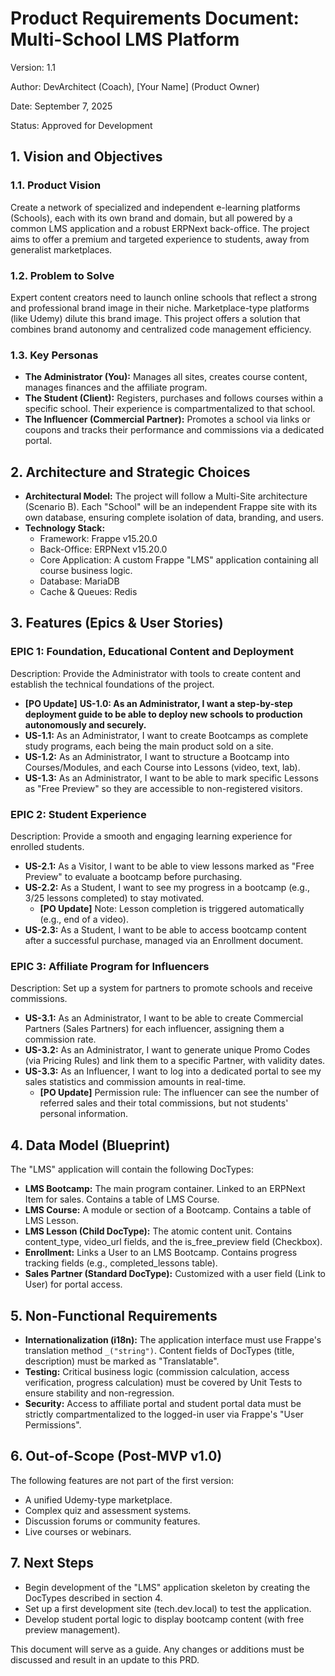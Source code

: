 # Product Requirements Document: Multi-School LMS Platform
Version: 1.1

Author: DevArchitect (Coach), [Your Name] (Product Owner)

Date: September 7, 2025

Status: Approved for Development

## 1. Vision and Objectives

### 1.1. Product Vision
Create a network of specialized and independent e-learning platforms (Schools), each with its own brand and domain, but all powered by a common LMS application and a robust ERPNext back-office. The project aims to offer a premium and targeted experience to students, away from generalist marketplaces.

### 1.2. Problem to Solve
Expert content creators need to launch online schools that reflect a strong and professional brand image in their niche. Marketplace-type platforms (like Udemy) dilute this brand image. This project offers a solution that combines brand autonomy and centralized code management efficiency.

### 1.3. Key Personas
* **The Administrator (You):** Manages all sites, creates course content, manages finances and the affiliate program.
* **The Student (Client):** Registers, purchases and follows courses within a specific school. Their experience is compartmentalized to that school.
* **The Influencer (Commercial Partner):** Promotes a school via links or coupons and tracks their performance and commissions via a dedicated portal.

## 2. Architecture and Strategic Choices
* **Architectural Model:** The project will follow a Multi-Site architecture (Scenario B). Each "School" will be an independent Frappe site with its own database, ensuring complete isolation of data, branding, and users.
* **Technology Stack:**
    * Framework: Frappe v15.20.0
    * Back-Office: ERPNext v15.20.0
    * Core Application: A custom Frappe "LMS" application containing all course business logic.
    * Database: MariaDB
    * Cache & Queues: Redis

## 3. Features (Epics & User Stories)

### EPIC 1: Foundation, Educational Content and Deployment
Description: Provide the Administrator with tools to create content and establish the technical foundations of the project.

* **[PO Update]** **US-1.0: As an Administrator, I want a step-by-step deployment guide to be able to deploy new schools to production autonomously and securely.**
* **US-1.1:** As an Administrator, I want to create Bootcamps as complete study programs, each being the main product sold on a site.
* **US-1.2:** As an Administrator, I want to structure a Bootcamp into Courses/Modules, and each Course into Lessons (video, text, lab).
* **US-1.3:** As an Administrator, I want to be able to mark specific Lessons as "Free Preview" so they are accessible to non-registered visitors.

### EPIC 2: Student Experience
Description: Provide a smooth and engaging learning experience for enrolled students.

* **US-2.1:** As a Visitor, I want to be able to view lessons marked as "Free Preview" to evaluate a bootcamp before purchasing.
* **US-2.2:** As a Student, I want to see my progress in a bootcamp (e.g., 3/25 lessons completed) to stay motivated.
    * **[PO Update]** Note: Lesson completion is triggered automatically (e.g., end of a video).
* **US-2.3:** As a Student, I want to be able to access bootcamp content after a successful purchase, managed via an Enrollment document.

### EPIC 3: Affiliate Program for Influencers
Description: Set up a system for partners to promote schools and receive commissions.

* **US-3.1:** As an Administrator, I want to be able to create Commercial Partners (Sales Partners) for each influencer, assigning them a commission rate.
* **US-3.2:** As an Administrator, I want to generate unique Promo Codes (via Pricing Rules) and link them to a specific Partner, with validity dates.
* **US-3.3:** As an Influencer, I want to log into a dedicated portal to see my sales statistics and commission amounts in real-time.
    * **[PO Update]** Permission rule: The influencer can see the number of referred sales and their total commissions, but not students' personal information.

## 4. Data Model (Blueprint)
The "LMS" application will contain the following DocTypes:

* **LMS Bootcamp:** The main program container. Linked to an ERPNext Item for sales. Contains a table of LMS Course.
* **LMS Course:** A module or section of a Bootcamp. Contains a table of LMS Lesson.
* **LMS Lesson (Child DocType):** The atomic content unit. Contains content_type, video_url fields, and the is_free_preview field (Checkbox).
* **Enrollment:** Links a User to an LMS Bootcamp. Contains progress tracking fields (e.g., completed_lessons table).
* **Sales Partner (Standard DocType):** Customized with a user field (Link to User) for portal access.

## 5. Non-Functional Requirements
* **Internationalization (i18n):** The application interface must use Frappe's translation method `_("string")`. Content fields of DocTypes (title, description) must be marked as "Translatable".
* **Testing:** Critical business logic (commission calculation, access verification, progress calculation) must be covered by Unit Tests to ensure stability and non-regression.
* **Security:** Access to affiliate portal and student portal data must be strictly compartmentalized to the logged-in user via Frappe's "User Permissions".

## 6. Out-of-Scope (Post-MVP v1.0)
The following features are not part of the first version:

* A unified Udemy-type marketplace.
* Complex quiz and assessment systems.
* Discussion forums or community features.
* Live courses or webinars.

## 7. Next Steps
* Begin development of the "LMS" application skeleton by creating the DocTypes described in section 4.
* Set up a first development site (tech.dev.local) to test the application.
* Develop student portal logic to display bootcamp content (with free preview management).

This document will serve as a guide. Any changes or additions must be discussed and result in an update to this PRD.